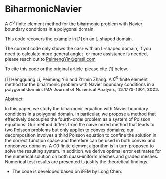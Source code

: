 # BiharmonicNavier

A $C^0$ finite element method for the biharmonic problem with Navier boundary conditions in a polygonal domain.

This code recovers the example in [1] on an L-shaped domain.

The current code only shows the case with an L-shaped domain, if you need to calculate more general angles, or more assistance is needed, please reach out to PeimengYin@gmail.com

To cite this code or the original article, please cite [1] below.

[1] Hengguang Li, Peimeng Yin and Zhimin Zhang. A $C^0$ finite element method for the biharmonic problem with Navier boundary conditions in a polygonal domain. IMA Journal of Numerical Analysis, 43:1779-1801, 2023.

Abstract

In this paper, we study the biharmonic equation with Navier boundary conditions in a polygonal domain. In particular, we propose a method that effectively decouples the fourth-order problem as a system of Poisson equations. Our method differs from the naive mixed method that leads to two Poisson problems but only applies to convex domains; our decomposition involves a third Poisson equation to confine the solution in the correct function space and therefore can be used in both convex and nonconvex domains. A C0 finite element algorithm is in turn proposed to solve the resulting system. In addition, we derive optimal error estimates for the numerical solution on both quasi-uniform meshes and graded meshes. Numerical test results are presented to justify the theoretical findings.


* The code is developed based on iFEM by Long Chen.
